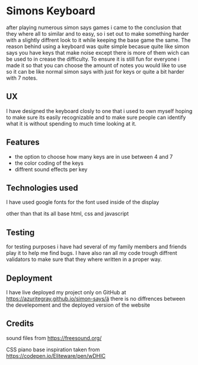 # Simons Keyboard

after playing numerous simon says games i came to the conclusion that they where all to similar and to easy, 
so i set out to make something harder with a slightly diffrent look to it while keeping the base game the same.
The reason behind using a keyboard was quite simple becasue quite like simon says you have keys that make noise
except there is more of them wich can be used to in crease the difficulty. To ensure it is still fun for everyone
i made it so that you can choose the amount of notes you would like to use so it can be like normal simon says
with just for keys or quite a bit harder with 7 notes.

## UX

I have designed the keyboard closly to one that i used to own myself hoping to make sure its easily
recognizable and to make sure people can identify what it is without spending to much time looking at it.



## Features

- the option to choose how many keys are in use between 4 and 7
- the color coding of the keys
- diffrent sound effects per key

## Technologies used

I have used google fonts for the font used inside of the display

other than that its all base html, css and javascript


## Testing

for testing purposes i have had several of my family members and friends play it to help me find bugs.
I have also ran all my code trough diffrent validators to make sure that they where written in a proper way.

## Deployment

I have live deployed my project only on GitHub at https://azuritegray.github.io/simon-says/ä
there is no diffrences between the develepoment and the deployed version of the website

## Credits

sound files from https://freesound.org/


CSS piano base inspiration taken from https://codepen.io/Eliteware/pen/wDHIC